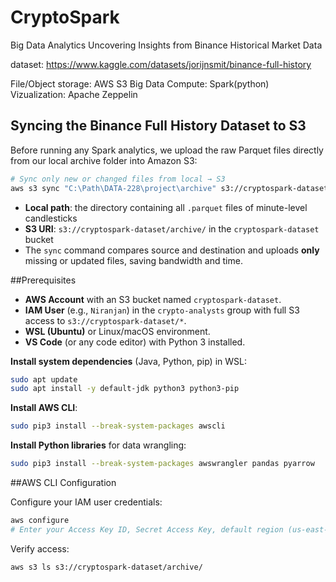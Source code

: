 # CryptoSpark
Big Data Analytics Uncovering Insights from Binance Historical Market Data

dataset: https://www.kaggle.com/datasets/jorijnsmit/binance-full-history

File/Object storage: AWS S3
Big Data Compute: Spark(python)
Vizualization: Apache Zeppelin 

## Syncing the Binance Full History Dataset to S3

Before running any Spark analytics, we upload the raw Parquet files directly from our local archive folder into Amazon S3:

```bash
# Sync only new or changed files from local → S3
aws s3 sync "C:\Path\DATA-228\project\archive" s3://cryptospark-dataset/archive/
````

* **Local path**: the directory containing all `.parquet` files of minute-level candlesticks
* **S3 URI**: `s3://cryptospark-dataset/archive/` in the `cryptospark-dataset` bucket
* The `sync` command compares source and destination and uploads **only** missing or updated files, saving bandwidth and time.

##Prerequisites

* **AWS Account** with an S3 bucket named `cryptospark-dataset`.
* **IAM User** (e.g., `Niranjan`) in the `crypto-analysts` group with full S3 access to `s3://cryptospark-dataset/*`.
* **WSL (Ubuntu)** or Linux/macOS environment.
* **VS Code** (or any code editor) with Python 3 installed.

**Install system dependencies** (Java, Python, pip) in WSL:

   ```bash
   sudo apt update
   sudo apt install -y default-jdk python3 python3-pip
   ```
**Install AWS CLI**:

   ```bash
   sudo pip3 install --break-system-packages awscli
   ```
**Install Python libraries** for data wrangling:

   ```bash
   sudo pip3 install --break-system-packages awswrangler pandas pyarrow
   ```

##AWS CLI Configuration

Configure your IAM user credentials:

```bash
aws configure
# Enter your Access Key ID, Secret Access Key, default region (us-east-1), and default output (json)
```

Verify access:

```bash
aws s3 ls s3://cryptospark-dataset/archive/
```
